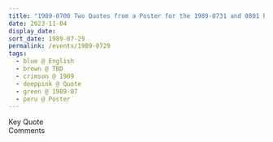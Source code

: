 ```yaml
---
title: "1989-0700 Two Quotes from a Poster for the 1989-0731 and 0801 Public Programs, Porchester Hall, Porchester Road, London, W2, UK"
date: 2023-11-04
display_date: 
sort_date: 1989-07-29
permalink: /events/1989-0729
tags:
  - blue @ English
  - brown @ TBD
  - crimson @ 1989
  - deeppink @ Quote
  - green @ 1989-07
  - peru @ Poster
---
```


<wave-list>
  <list-title color="green" width="75">Key Quote</list-title>
  <list-item color="BlanchedAlmond"  width="200"></list-item>
  <list-item color="Lavender"></list-item>
  <list-item color="BlanchedAlmond"></list-item>
</wave-list>

<br>

<wave-list>
  <list-title color="green" width="75">Comments</list-title>
  <list-item color="BlanchedAlmond"  width="200"></list-item>
  <list-item color="Lavender"></list-item>
  <list-item color="BlanchedAlmond"></list-item>
</wave-list>